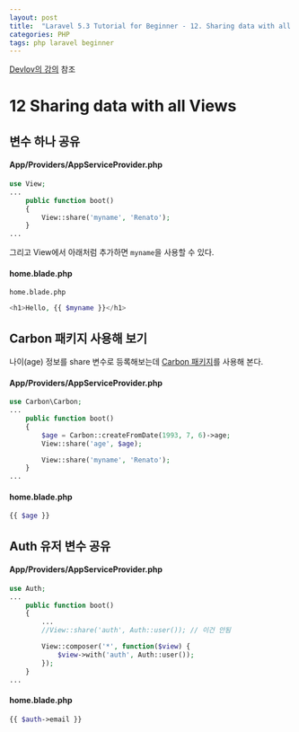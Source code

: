 ```yaml
---
layout: post
title:  "Laravel 5.3 Tutorial for Beginner - 12. Sharing data with all Views"
categories: PHP
tags: php laravel beginner
---
```

[Devlov의 강의](https://www.youtube.com/watch?v=naCcWcbZ3W4&index=12&list=PL3ZhWMazGi9IYymniZgqwnYuPFDvaEHJb) 참조

# 12 Sharing data with all Views

## 변수 하나 공유

#### App/Providers/AppServiceProvider.php
```php
use View;
...
    public function boot()
    {
        View::share('myname', 'Renato');
    }
...
```

그리고 View에서 아래처럼 추가하면 `myname`을 사용할 수 있다.

#### home.blade.php
`home.blade.php`

```php
<h1>Hello, {{ $myname }}</h1>
```

## Carbon 패키지 사용해 보기

나이(age) 정보를 share 변수로 등록해보는데 [Carbon 패키지](http://carbon.nesbot.com/docs/)를 사용해 본다.

#### App/Providers/AppServiceProvider.php

```php
use Carbon\Carbon;
...
    public function boot()
    {
        $age = Carbon::createFromDate(1993, 7, 6)->age;
        View::share('age', $age);

        View::share('myname', 'Renato');
    }
...
```

#### home.blade.php
```php
{{ $age }}
```

## Auth 유저 변수 공유

#### App/Providers/AppServiceProvider.php
```php
use Auth;
...
    public function boot()
    {
        ...
        //View::share('auth', Auth::user()); // 이건 안됨

        View::composer('*', function($view) {
            $view->with('auth', Auth::user());
        });
    }
...
```

#### home.blade.php
```php
{{ $auth->email }}
```
